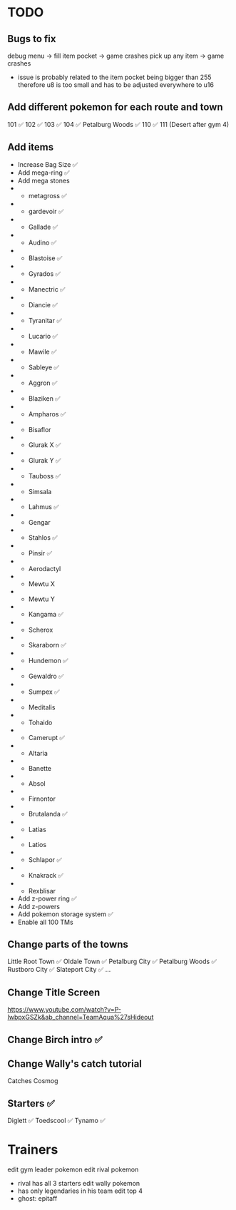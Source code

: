 # TODO

## Bugs to fix
debug menu -> fill item pocket -> game crashes
pick up any item -> game crashes 
- issue is probably related to the item pocket being bigger than 255 therefore u8 is too small and has to be adjusted everywhere to u16

## Add different pokemon for each route and town
101 ✅
102 ✅
103 ✅
104 ✅
Petalburg Woods ✅
110 ✅
111 (Desert after gym 4)

## Add items
- Increase Bag Size ✅
- Add mega-ring ✅
- Add mega stones
- - metagross ✅
- - gardevoir ✅
- - Gallade ✅
- - Audino ✅
- - Blastoise ✅
- - Gyrados ✅
- - Manectric ✅
- - Diancie ✅
- - Tyranitar ✅
- - Lucario ✅
- - Mawile ✅
- - Sableye ✅
- - Aggron ✅
- - Blaziken ✅
- - Ampharos ✅
- - Bisaflor 
- - Glurak X ✅ 
- - Glurak Y ✅
- - Tauboss ✅
- - Simsala
- - Lahmus ✅
- - Gengar
- - Stahlos ✅
- - Pinsir ✅
- - Aerodactyl
- - Mewtu X
- - Mewtu Y
- - Kangama ✅
- - Scherox
- - Skaraborn ✅
- - Hundemon ✅
- - Gewaldro ✅
- - Sumpex ✅
- - Meditalis
- - Tohaido
- - Camerupt ✅
- - Altaria
- - Banette
- - Absol
- - Firnontor
- - Brutalanda ✅
- - Latias
- - Latios
- - Schlapor ✅
- - Knakrack ✅
- - Rexblisar
- Add z-power ring ✅
- Add z-powers
- Add pokemon storage system ✅
- Enable all 100 TMs

## Change parts of the towns
Little Root Town ✅
Oldale Town ✅
Petalburg City ✅
Petalburg Woods ✅
Rustboro City ✅
Slateport City ✅
...

## Change Title Screen
https://www.youtube.com/watch?v=P-IwbpxGSZk&ab_channel=TeamAqua%27sHideout

## Change Birch intro ✅

## Change Wally's catch tutorial
Catches Cosmog

## Starters ✅
Diglett ✅
Toedscool ✅
Tynamo ✅

# Trainers
edit gym leader pokemon
edit rival pokemon 
- rival has all 3 starters
edit wally pokemon
- has only legendaries in his team
edit top 4
- ghost: epitaff